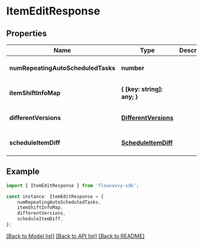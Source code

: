 # ItemEditResponse


## Properties

Name | Type | Description | Notes
------------ | ------------- | ------------- | -------------
**numRepeatingAutoScheduledTasks** | **number** |  | [optional] [default to undefined]
**itemShiftInfoMap** | **{ [key: string]: any; }** |  | [optional] [default to undefined]
**differentVersions** | [**DifferentVersions**](DifferentVersions.md) |  | [optional] [default to undefined]
**scheduleItemDiff** | [**ScheduleItemDiff**](ScheduleItemDiff.md) |  | [optional] [default to undefined]

## Example

```typescript
import { ItemEditResponse } from 'flowsavvy-sdk';

const instance: ItemEditResponse = {
    numRepeatingAutoScheduledTasks,
    itemShiftInfoMap,
    differentVersions,
    scheduleItemDiff,
};
```

[[Back to Model list]](../README.md#documentation-for-models) [[Back to API list]](../README.md#documentation-for-api-endpoints) [[Back to README]](../README.md)
